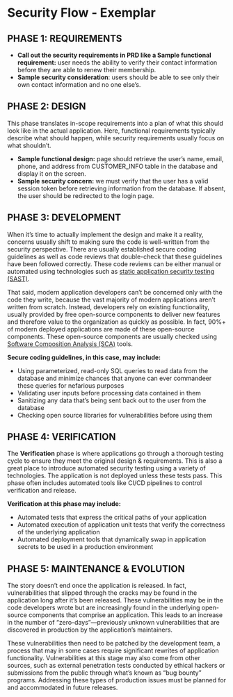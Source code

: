 # Security Flow - Exemplar

## **PHASE 1: REQUIREMENTS**

* **Call out the security requirements in PRD like a Sample functional requirement:** user needs the ability to verify their contact information before they are able to renew their membership.&#x20;
* **Sample security consideration**: users should be able to see only their own contact information and no one else’s.

## **PHASE 2: DESIGN**

This phase translates in-scope requirements into a plan of what this should look like in the actual application. Here, functional requirements typically describe what should happen, while security requirements usually focus on what shouldn’t.

* **Sample functional design:** page should retrieve the user’s name, email, phone, and address from CUSTOMER\_INFO table in the database and display it on the screen.
* **Sample security concern:** we must verify that the user has a valid session token before retrieving information from the database. If absent, the user should be redirected to the login page.

## **PHASE 3: DEVELOPMENT**

When it’s time to actually implement the design and make it a reality, concerns usually shift to making sure the code is well-written from the security perspective. There are usually established secure coding guidelines as well as code reviews that double-check that these guidelines have been followed correctly. These code reviews can be either manual or automated using technologies such as [static application security testing (SAST)](https://snyk.io/learn/application-security/sast-vs-dast/).

That said, modern application developers can’t be concerned only with the code they write, because the vast majority of modern applications aren’t written from scratch. Instead, developers rely on existing functionality, usually provided by free open-source components to deliver new features and therefore value to the organization as quickly as possible. In fact, 90%+ of modern deployed applications are made of these open-source components. These open-source components are usually checked using [Software Composition Analysis (SCA)](https://snyk.io/blog/what-is-software-composition-analysis-sca-and-does-my-company-need-it/) tools.

**Secure coding guidelines, in this case, may include:**

* Using parameterized, read-only SQL queries to read data from the database and minimize chances that anyone can ever commandeer these queries for nefarious purposes
* Validating user inputs before processing data contained in them
* Sanitizing any data that’s being sent back out to the user from the database
* Checking open source libraries for vulnerabilities before using them

## **PHASE 4: VERIFICATION**

The **Verification** phase is where applications go through a thorough testing cycle to ensure they meet the original design & requirements. This is also a great place to introduce automated security testing using a variety of technologies. The application is not deployed unless these tests pass. This phase often includes automated tools like CI/CD pipelines to control verification and release.

**Verification at this phase may include:**

* Automated tests that express the critical paths of your application
* Automated execution of application unit tests that verify the correctness of the underlying application
* Automated deployment tools that dynamically swap in application secrets to be used in a production environment

## **PHASE 5: MAINTENANCE & EVOLUTION**

The story doesn’t end once the application is released. In fact, vulnerabilities that slipped through the cracks may be found in the application long after it’s been released. These vulnerabilities may be in the code developers wrote but are increasingly found in the underlying open-source components that comprise an application. This leads to an increase in the number of “zero-days”—previously unknown vulnerabilities that are discovered in production by the application’s maintainers.

These vulnerabilities then need to be patched by the development team, a process that may in some cases require significant rewrites of application functionality. Vulnerabilities at this stage may also come from other sources, such as external penetration tests conducted by ethical hackers or submissions from the public through what’s known as “bug bounty” programs. Addressing these types of production issues must be planned for and accommodated in future releases.
